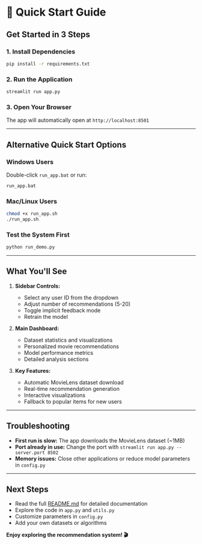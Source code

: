 # 🚀 Quick Start Guide

## Get Started in 3 Steps

### 1. Install Dependencies
```bash
pip install -r requirements.txt
```

### 2. Run the Application
```bash
streamlit run app.py
```

### 3. Open Your Browser
The app will automatically open at `http://localhost:8501`

---

## Alternative Quick Start Options

### Windows Users
Double-click `run_app.bat` or run:
```cmd
run_app.bat
```

### Mac/Linux Users
```bash
chmod +x run_app.sh
./run_app.sh
```

### Test the System First
```bash
python run_demo.py
```

---

## What You'll See

1. **Sidebar Controls:**
   - Select any user ID from the dropdown
   - Adjust number of recommendations (5-20)
   - Toggle implicit feedback mode
   - Retrain the model

2. **Main Dashboard:**
   - Dataset statistics and visualizations
   - Personalized movie recommendations
   - Model performance metrics
   - Detailed analysis sections

3. **Key Features:**
   - Automatic MovieLens dataset download
   - Real-time recommendation generation
   - Interactive visualizations
   - Fallback to popular items for new users

---

## Troubleshooting

- **First run is slow:** The app downloads the MovieLens dataset (~1MB)
- **Port already in use:** Change the port with `streamlit run app.py --server.port 8502`
- **Memory issues:** Close other applications or reduce model parameters in `config.py`

---

## Next Steps

- Read the full [README.md](README.md) for detailed documentation
- Explore the code in `app.py` and `utils.py`
- Customize parameters in `config.py`
- Add your own datasets or algorithms

**Enjoy exploring the recommendation system! 🎬** 